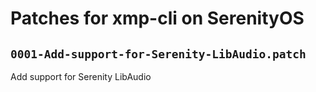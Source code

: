 # Patches for xmp-cli on SerenityOS

## `0001-Add-support-for-Serenity-LibAudio.patch`

Add support for Serenity LibAudio


